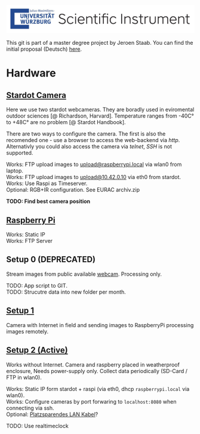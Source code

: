 ![Logo](./extra/Sticker_UniWue-Scientific-Instrument.jpg)

This git is part of a master degree project by Jeroen Staab. You can find the initial proposal (Deutsch) [here](./extra/STAAB_Proposal_AutomatisiertPassantenZählen.pdf).

# Hardware

## [Stardot Camera](./stardot/README.md)
Here we use two stardot webcameras. They are boradly used in eviromental outdoor sciences [@ Richardson, Harvard]. Temperature ranges from -40C° to +48C° are no problem [@ Stardot Handbook].  

There are two ways to configure the camera. The first is also the recomended one - use a browser to access the web-backend via *http*. Alternativly you could also access the camera via *telnet*, *SSH* is not supported.

Works: FTP upload images to upload@raspberrypi.local via wlan0 from laptop.  
Works: FTP upload images to upload@10.42.0.10 via eth0 from stardot.  
Works: Use Raspi as Timeserver.  
Optional: RGB+IR configuration. See EURAC archiv.zip  

**TODO: Find best camera position**

## [Raspberry Pi](./raspberry/README.md)
Works: Static IP  
Works: FTP Server  


## Setup 0 (DEPRECATED)
Stream images from public available [webcam](http://webcam.rockenstein.de/cam1g.jpg). Processing only.

TODO: App script to GIT.  
TODO: Strucutre data into new folder per month.

## [Setup 1](./1_setup/README.md)
Camera with Internet in field and sending images to RaspberryPi processing images remotely.



## [Setup 2 (Active)](./2_setup/README.md)
Works without Internet. Camera and raspberry placed in weatherproof enclosure, Needs power-supply only. Collect data periodically (SD-Card / FTP in wlan0).  

Works: Static IP form stardot + raspi (via eth0, dhcp `raspberrypi.local` via wlan0).  
Works: Configure cameras by port forwaring to `localhost:8080` when connecting via ssh.  
Optional: [Platzsparendes LAN Kabel](https://www.conrad.de/de/rj45-netzwerk-anschlusskabel-cat-5e-sftp-050-m-grau-delock-1298118.html)?

TODO: Use realtimeclock
